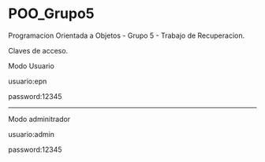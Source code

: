 # POO_Grupo5
Programacion Orientada a Objetos - Grupo 5 - Trabajo de Recuperacion.

Claves de acceso.

Modo Usuario

   usuario:epn

   password:12345

-------------------------------------
Modo adminitrador

   usuario:admin

   password:12345
